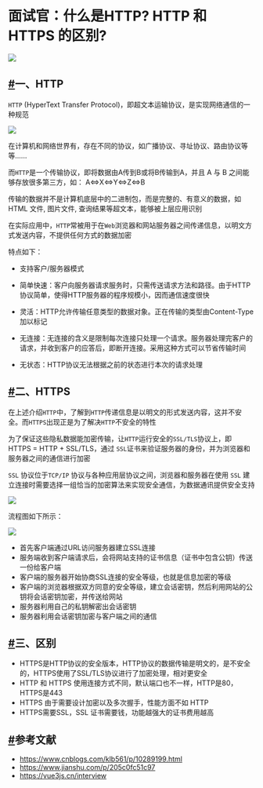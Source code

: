 # 面试官：什么是HTTP? HTTP 和 HTTPS 的区别?

![](https://static.vue-js.com/f50c71f0-b20b-11eb-ab90-d9ae814b240d.png)

## [#](https://vue3js.cn/interview/http/HTTP_HTTPS.html#%E4%B8%80%E3%80%81http)一、HTTP

`HTTP` (HyperText Transfer Protocol)，即超文本运输协议，是实现网络通信的一种规范

![](https://static.vue-js.com/fda119b0-b20b-11eb-85f6-6fac77c0c9b3.png)

在计算机和网络世界有，存在不同的协议，如广播协议、寻址协议、路由协议等等......

而`HTTP`是一个传输协议，即将数据由A传到B或将B传输到A，并且 A 与 B 之间能够存放很多第三方，如： A<=>X<=>Y<=>Z<=>B

传输的数据并不是计算机底层中的二进制包，而是完整的、有意义的数据，如HTML 文件, 图片文件, 查询结果等超文本，能够被上层应用识别

在实际应用中，`HTTP`常被用于在`Web`浏览器和网站服务器之间传递信息，以明文方式发送内容，不提供任何方式的数据加密

特点如下：

- 支持客户/服务器模式
    
- 简单快速：客户向服务器请求服务时，只需传送请求方法和路径。由于HTTP协议简单，使得HTTP服务器的程序规模小，因而通信速度很快
    
- 灵活：HTTP允许传输任意类型的数据对象。正在传输的类型由Content-Type加以标记
    
- 无连接：无连接的含义是限制每次连接只处理一个请求。服务器处理完客户的请求，并收到客户的应答后，即断开连接。采用这种方式可以节省传输时间
    
- 无状态：HTTP协议无法根据之前的状态进行本次的请求处理
    

## [#](https://vue3js.cn/interview/http/HTTP_HTTPS.html#%E4%BA%8C%E3%80%81https)二、HTTPS

在上述介绍`HTTP`中，了解到`HTTP`传递信息是以明文的形式发送内容，这并不安全。而`HTTPS`出现正是为了解决`HTTP`不安全的特性

为了保证这些隐私数据能加密传输，让`HTTP`运行安全的`SSL/TLS`协议上，即 HTTPS = HTTP + SSL/TLS，通过 `SSL`证书来验证服务器的身份，并为浏览器和服务器之间的通信进行加密

`SSL` 协议位于`TCP/IP` 协议与各种应用层协议之间，浏览器和服务器在使用 `SSL` 建立连接时需要选择一组恰当的加密算法来实现安全通信，为数据通讯提供安全支持

![](https://static.vue-js.com/078c50c0-b20c-11eb-ab90-d9ae814b240d.png)

流程图如下所示：

![](https://static.vue-js.com/0e409fc0-b20c-11eb-85f6-6fac77c0c9b3.png)

- 首先客户端通过URL访问服务器建立SSL连接
- 服务端收到客户端请求后，会将网站支持的证书信息（证书中包含公钥）传送一份给客户端
- 客户端的服务器开始协商SSL连接的安全等级，也就是信息加密的等级
- 客户端的浏览器根据双方同意的安全等级，建立会话密钥，然后利用网站的公钥将会话密钥加密，并传送给网站
- 服务器利用自己的私钥解密出会话密钥
- 服务器利用会话密钥加密与客户端之间的通信

## [#](https://vue3js.cn/interview/http/HTTP_HTTPS.html#%E4%B8%89%E3%80%81%E5%8C%BA%E5%88%AB)三、区别

- HTTPS是HTTP协议的安全版本，HTTP协议的数据传输是明文的，是不安全的，HTTPS使用了SSL/TLS协议进行了加密处理，相对更安全
- HTTP 和 HTTPS 使用连接方式不同，默认端口也不一样，HTTP是80，HTTPS是443
- HTTPS 由于需要设计加密以及多次握手，性能方面不如 HTTP
- HTTPS需要SSL，SSL 证书需要钱，功能越强大的证书费用越高

## [#](https://vue3js.cn/interview/http/HTTP_HTTPS.html#%E5%8F%82%E8%80%83%E6%96%87%E7%8C%AE)参考文献

- https://www.cnblogs.com/klb561/p/10289199.html
- https://www.jianshu.com/p/205c0fc51c97
- https://vue3js.cn/interview